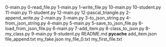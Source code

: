 0-main.py
0-read_file.py
1-main.py
1-write_file.py
10-main.py
10-student.py
11-main.py
11-student.py
12-main.py
12-pascal_triangle.py
2-append_write.py
2-main.py
3-main.py
3-to_json_string.py
4-from_json_string.py
4-main.py
5-main.py
5-save_to_json_file.py
6-load_from_json_file.py
6-main.py
7-add_item.py
8-class_to_json.py
8-my_class.py
9-main.py
9-student.py
README.md
__pycache__
add_item.json
file_append.txt
my_fake.json
my_file_0.txt
my_first_file.txt
